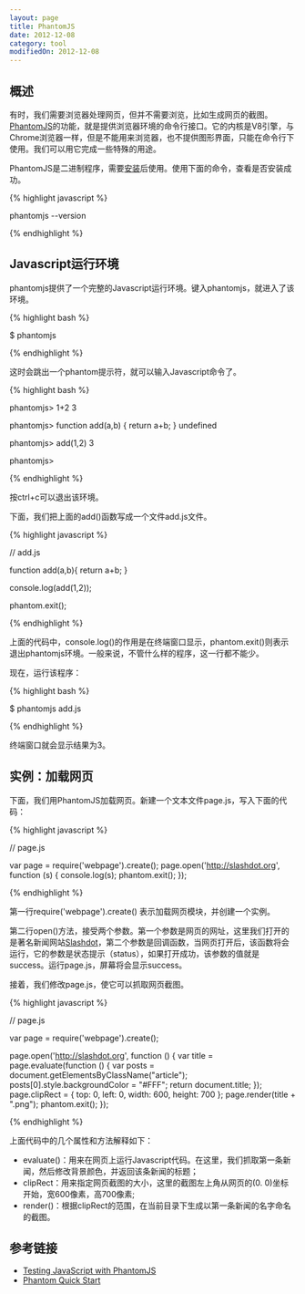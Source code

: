```yaml
---
layout: page
title: PhantomJS
date: 2012-12-08
category: tool
modifiedOn: 2012-12-08
---
```


## 概述

有时，我们需要浏览器处理网页，但并不需要浏览，比如生成网页的截图。[PhantomJS](http://phantomjs.org/)的功能，就是提供浏览器环境的命令行接口。它的内核是V8引擎，与Chrome浏览器一样，但是不能用来浏览器，也不提供图形界面，只能在命令行下使用。我们可以用它完成一些特殊的用途。

PhantomJS是二进制程序，需要[安装](http://phantomjs.org/download.html)后使用。使用下面的命令，查看是否安装成功。

{% highlight javascript %}

phantomjs --version

{% endhighlight %}

## Javascript运行环境

phantomjs提供了一个完整的Javascript运行环境。键入phantomjs，就进入了该环境。

{% highlight bash %}

$ phantomjs

{% endhighlight %}

这时会跳出一个phantom提示符，就可以输入Javascript命令了。

{% highlight bash %}

phantomjs> 1+2
3

phantomjs> function add(a,b) { return a+b; }
undefined

phantomjs> add(1,2)
3

phantomjs> 

{% endhighlight %}

按ctrl+c可以退出该环境。

下面，我们把上面的add()函数写成一个文件add.js文件。

{% highlight javascript %}

// add.js

function add(a,b){ return a+b; }

console.log(add(1,2));

phantom.exit();

{% endhighlight %}

上面的代码中，console.log()的作用是在终端窗口显示，phantom.exit()则表示退出phantomjs环境。一般来说，不管什么样的程序，这一行都不能少。

现在，运行该程序：

{% highlight bash %}

$ phantomjs add.js

{% endhighlight %}

终端窗口就会显示结果为3。

## 实例：加载网页

下面，我们用PhantomJS加载网页。新建一个文本文件page.js，写入下面的代码：

{% highlight javascript %}

// page.js

var page = require('webpage').create();
page.open('http://slashdot.org', function (s) {
    console.log(s);
    phantom.exit();
});

{% endhighlight %}

第一行require('webpage').create() 表示加载网页模块，并创建一个实例。

第二行open()方法，接受两个参数。第一个参数是网页的网址，这里我们打开的是著名新闻网站[Slashdot](http://slashdot.org)，第二个参数是回调函数，当网页打开后，该函数将会运行，它的参数是状态提示（status），如果打开成功，该参数的值就是success。运行page.js，屏幕将会显示success。

接着，我们修改page.js，使它可以抓取网页截图。

{% highlight javascript %}

// page.js

var page = require('webpage').create();

page.open('http://slashdot.org', function () {
		var title = page.evaluate(function () {
        var posts = document.getElementsByClassName("article");
        posts[0].style.backgroundColor = "#FFF";
        return document.title;
    });
    page.clipRect = { top: 0, left: 0, width: 600, height: 700 };
    page.render(title + ".png");
    phantom.exit();
});

{% endhighlight %}

上面代码中的几个属性和方法解释如下：

- evaluate()：用来在网页上运行Javascript代码。在这里，我们抓取第一条新闻，然后修改背景颜色，并返回该条新闻的标题；
- clipRect：用来指定网页截图的大小，这里的截图左上角从网页的(0. 0)坐标开始，宽600像素，高700像素;
- render()：根据clipRect的范围，在当前目录下生成以第一条新闻的名字命名的截图。

## 参考链接

- [Testing JavaScript with PhantomJS](http://net.tutsplus.com/tutorials/javascript-ajax/testing-javascript-with-phantomjs/)
- [Phantom Quick Start](https://github.com/ariya/phantomjs/wiki/Quick-Start)
